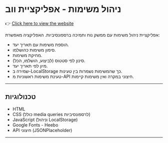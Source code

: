 # ניהול משימות - אפליקציית ווב
👉 [Click here to view the website](https://itai-gal.github.io/JavaScriptProject/)

אפליקציית ניהול משימות עם ממשק נוח ותמיכה ברספונסיביות.
האפליקציה מאפשרת:
- הוספת משימות עם תאריך יעד.
- סימון משימות כהושלמו.
- מחיקת משימות.
- סינון לפי סטטוס (לביצוע, הושלמו, הכל).
- מיון לפי תאריך יעד.
- שמירה ב-LocalStorage כך שהמשימות נשמרות בין טעינות.
- טעינת משימות ראשוניות מ-API חיצוני במקרה ואין משימות קיימות.

---

## טכנולוגיות

- HTML
- CSS (כולל media queries לרספונסיביות)
- JavaScript (וניהול LocalStorage)
- Google Fonts - Heebo
- API חיצוני (JSONPlaceholder)

---
